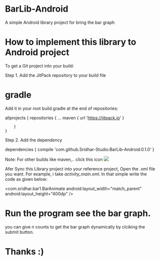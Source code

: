 # BarLib-Android
A simple Android library project for bring the bar graph

# How to implement this library to Android project

To get a Git project into your build:

Step 1. Add the JitPack repository to your build file

# gradle
Add it in your root build.gradle at the end of repositories:

allprojects {
		repositories {
			...
			maven { url 'https://jitpack.io' }
			
		}
	}

  
  Step 2. Add the dependency
  
  dependencies {
	        compile 'com.github.Sridhar-Studio:BarLib-Android:0.1.0'
	}
  
  Note: For other builds like maven,.. click this icon [![](https://jitpack.io/v/Sridhar-Studio/BarLib-Android.svg)](https://jitpack.io/#Sridhar-Studio/BarLib-Android)
  
  Afer Sync this Library project into your reference project, Open the .xml file you want. 
  For example, i take <i> activity_main.xml</i>. In that simple write the code as given below:
  
  <com.sridhar.bar1.BarAnimate
        android:layout_width="match_parent"
        android:layout_height="400dp" />
        
 # Run the program see the bar graph.
  you can give n counts to get the bar graph dynamically by clciking the submit button.
  
  # Thanks :)

